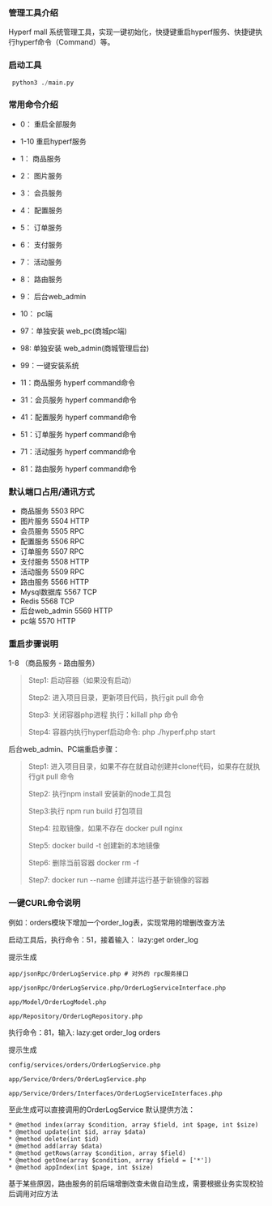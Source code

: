 ### 管理工具介绍
  Hyperf mall 系统管理工具，实现一键初始化，快捷键重启hyperf服务、快捷键执行hyperf命令（Command）等。

### 启动工具
```python
 python3 ./main.py
```

### 常用命令介绍
- 0： 重启全部服务 

- 1-10 重启hyperf服务

- 1： 商品服务

- 2： 图片服务

- 3： 会员服务

- 4： 配置服务

- 5： 订单服务

- 6： 支付服务

- 7： 活动服务

- 8： 路由服务

- 9： 后台web_admin

- 10： pc端

  

- 97：单独安装 web_pc(商城pc端)

- 98: 单独安装 web_admin(商城管理后台)

- 99：一键安装系统

  

- 11：商品服务 hyperf command命令

- 31：会员服务 hyperf command命令

- 41：配置服务 hyperf command命令

- 51：订单服务 hyperf command命令

- 71：活动服务 hyperf command命令

- 81：路由服务 hyperf command命令



### 默认端口占用/通讯方式

- 商品服务 5503 RPC
-  图片服务 5504 HTTP
- 会员服务 5505 RPC
- 配置服务 5506 RPC
- 订单服务 5507 RPC
-  支付服务 5508 HTTP
-  活动服务 5509 RPC
-  路由服务 5566 HTTP
- Mysql数据库 5567 TCP
- Redis 5568 TCP
-  后台web_admin 5569 HTTP
-  pc端 5570 HTTP



### 重启步骤说明

1-8 （商品服务 - 路由服务）

> Step1: 启动容器（如果没有启动）
>
> Step2:  进入项目目录，更新项目代码，执行git pull 命令
>
> Step3: 关闭容器php进程 执行：killall php 命令
>
> Step4: 容器内执行hyperf启动命令: php ./hyperf.php start

后台web_admin、PC端重启步骤：

> Step1:  进入项目目录，如果不存在就自动创建并clone代码，如果存在就执行git pull 命令
>
> Step2: 执行npm install 安装新的node工具包
>
> Step3:执行 npm run build<xx> 打包项目
>
> Step4: 拉取镜像，如果不存在 docker pull nginx
>
> Step5: docker build -t 创建新的本地镜像
>
> Step6: 删除当前容器 docker rm -f
>
> Step7: docker run --name 创建并运行基于新镜像的容器



### 一键CURL命令说明

例如：orders模块下增加一个order_log表，实现常用的增删改查方法

启动工具后，执行命令：51，接着输入： lazy:get order_log

提示生成 

```
app/jsonRpc/OrderLogService.php # 对外的 rpc服务接口

app/jsonRpc/OrderLogService.php/OrderLogServiceInterface.php

app/Model/OrderLogModel.php

app/Repository/OrderLogRepository.php
```

执行命令：81，输入: lazy:get order_log orders

提示生成 

```
config/services/orders/OrderLogService.php

app/Service/Orders/OrderLogService.php

app/Service/Orders/Interfaces/OrderLogServiceInterfaces.php
```

至此生成可以直接调用的OrderLogService 默认提供方法：

```
* @method index(array $condition, array $field, int $page, int $size)
* @method update(int $id, array $data)
* @method delete(int $id)
* @method add(array $data)
* @method getRows(array $condition, array $field)
* @method getOne(array $condition, array $field = ['*'])
* @method appIndex(int $page, int $size)
   ```

基于某些原因，路由服务的前后端增删改查未做自动生成，需要根据业务实现校验后调用对应方法
